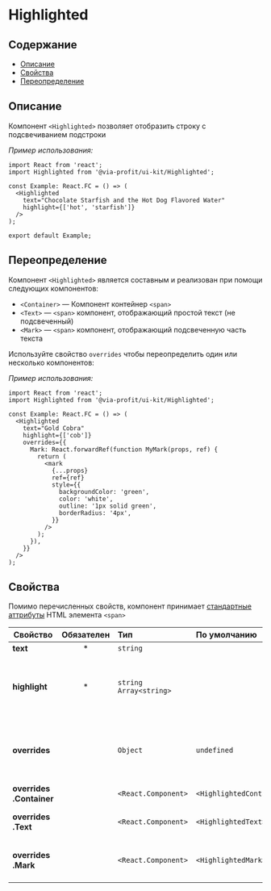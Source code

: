 # Highlighted

## Содержание

- [Описание](#описание)
- [Свойства](#свойства)
- [Переопределение](#переопределение)

## Описание

Компонент `<Highlighted>` позволяет отобразить строку с подсвечиванием подстроки

_Пример использования:_

```tsx
import React from 'react';
import Highlighted from '@via-profit/ui-kit/Highlighted';

const Example: React.FC = () => (
  <Highlighted
    text="Chocolate Starfish and the Hot Dog Flavored Water"
    highlight={['hot', 'starfish']}
  />
);

export default Example;
```

<ExampleHighlightedOverview />

## Переопределение

Компонент `<Highlighted>` является составным и реализован при помощи следующих компонентов:

- `<Container>` — Компонент контейнер `<span>`
- `<Text>` — `<span>` компонент, отображающий простой текст (не подсвеченный)
- `<Mark>` — `<span>` компонент, отображающий подсвеченную часть текста

Используйте свойство `overrides` чтобы переопределить один или несколько компонентов:

_Пример использования:_

```tsx
import React from 'react';
import Highlighted from '@via-profit/ui-kit/Highlighted';

const Example: React.FC = () => (
  <Highlighted
    text="Gold Cobra"
    highlight={['cob']}
    overrides={{
      Mark: React.forwardRef(function MyMark(props, ref) {
        return (
          <mark
            {...props}
            ref={ref}
            style={{
              backgroundColor: 'green',
              color: 'white',
              outline: '1px solid green',
              borderRadius: '4px',
            }}
          />
        );
      }),
    }}
  />
);
```

<ExampleHighlightedOverrides />

## Свойства

Помимо перечисленных свойств, компонент принимает [стандартные аттрибуты](https://developer.mozilla.org/ru/docs/Web/HTML/Element/span#атрибуты) HTML элемента `<span>`

| Свойство                 | Обязателен | Тип                      | По умолчанию             | Описание                                                                 |
| ------------------------ | :--------: | :----------------------- | :----------------------- | ------------------------------------------------------------------------ |
| **text**                 |     \*     | `string`                 |                          | Исходный текст                                                           |
| **highlight**            |     \*     | `string` `Array<string>` |                          | Строка или массив строк, которые необходимо подсветить в исходном тексте |
| **overrides**            |            | `Object`                 | `undefined`              | Объект элементов для переопределения составных компонентов кнопки        |
| **overrides .Container** |            | `<React.Component>`      | `<HighlightedContainer>` | Компонент контейнер `<span>`                                             |
| **overrides .Text**      |            | `<React.Component>`      | `<HighlightedText>`      | компонент, отображающий простой текст                                    |
| **overrides .Mark**      |            | `<React.Component>`      | `<HighlightedMark>`      | компонент, отображающий подсвеченную часть текста                        |
